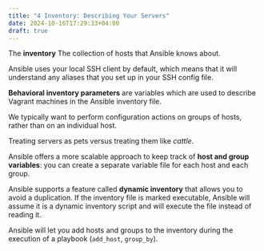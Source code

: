 ```yaml
---
title: "4 Inventory: Describing Your Servers"
date: 2024-10-16T17:29:33+04:00
draft: true
---
```


The **inventory** The collection of hosts that Ansible knows about.

Ansible uses your local SSH client by default, which means that it will understand
any aliases that you set up in your SSH config file.

**Behavioral inventory parameters** are variables which are used
to describe Vagrant machines in the Ansible inventory file.

We typically want to perform configuration actions on groups of hosts,
rather than on an individual host.

Treating servers as pets versus treating them like _cattle_.

Ansible offers a more scalable approach to keep track of **host and group variables**:
you can create a separate variable file for each host and each group.

Ansible supports a feature called **dynamic inventory** that allows you to avoid a duplication.
If the inventory file is marked executable, Ansible will assume it is
a dynamic inventory script and will execute the file instead of reading it.

Ansible will let you add hosts and groups to the inventory during the execution of a playbook
(`add_host`, `group_by`).

